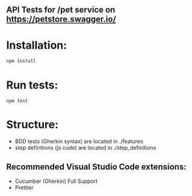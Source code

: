 ## API Tests for /pet service on https://petstore.swagger.io/

# Installation:

`npm install`

# Run tests:

`npm test`

# Structure:

-   BDD tests (Gherkin syntax) are located in ./features
-   step definitions (js code) are located in ./step_definitions

## Recommended Visual Studio Code extensions:

-   Cucumber (Gherkin) Full Support
-   Prettier
